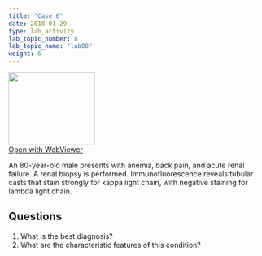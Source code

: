 ```yaml
---
title: "Case 6"
date: 2018-01-29
type: lab_activity
lab_topic_number: 8
lab_topic_name: "lab08"
weight: 6
---
```

<div class="entrybody">
<div class="thumbnail"><a href="http://virtualslides.cumc.columbia.edu/Renal%20Path%2006.svs/view.apml?" target="_blank"><img alt="" src="http://pathologylab.ccnmtl.columbia.edu/assets/images/slide_renal_case6.jpg" width="170" height="143" class="mt-image-left"></a><br><a href="http://virtualslides.cumc.columbia.edu/Renal%20Path%2006.svs/view.apml?" target="_blank">Open with WebViewer</a></div>

<p>An 80-year-old male presents with anemia, back pain, and acute renal failure. A renal biopsy is performed. Immunofluorescence reveals tubular casts that stain strongly for kappa light chain, with negative staining for lambda light chain.<br clear="all"></p>

<h2>Questions</h2>


<ol>
<li>What is the best diagnosis?</li>
<li>What are the characteristic features of this condition?</li>
</ol>


						
</div>
